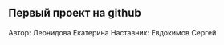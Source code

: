 Первый проект на github 
----------------------------

Автор: Леонидова Екатерина
Наставник: Евдокимов Сергей
